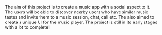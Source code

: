 The aim of this project is to create a music app with a social aspect to it. The users will be able to discover nearby users who have similar music tastes and invite them to a music session, chat, call etc. The also aimed to create a unique UI for the music player. The project is still in its early stages with a lot to complete!
